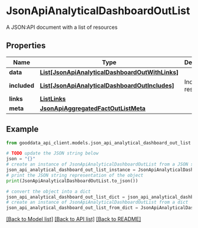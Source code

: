 # JsonApiAnalyticalDashboardOutList

A JSON:API document with a list of resources

## Properties

Name | Type | Description | Notes
------------ | ------------- | ------------- | -------------
**data** | [**List[JsonApiAnalyticalDashboardOutWithLinks]**](JsonApiAnalyticalDashboardOutWithLinks.md) |  | 
**included** | [**List[JsonApiAnalyticalDashboardOutIncludes]**](JsonApiAnalyticalDashboardOutIncludes.md) | Included resources | [optional] 
**links** | [**ListLinks**](ListLinks.md) |  | [optional] 
**meta** | [**JsonApiAggregatedFactOutListMeta**](JsonApiAggregatedFactOutListMeta.md) |  | [optional] 

## Example

```python
from gooddata_api_client.models.json_api_analytical_dashboard_out_list import JsonApiAnalyticalDashboardOutList

# TODO update the JSON string below
json = "{}"
# create an instance of JsonApiAnalyticalDashboardOutList from a JSON string
json_api_analytical_dashboard_out_list_instance = JsonApiAnalyticalDashboardOutList.from_json(json)
# print the JSON string representation of the object
print(JsonApiAnalyticalDashboardOutList.to_json())

# convert the object into a dict
json_api_analytical_dashboard_out_list_dict = json_api_analytical_dashboard_out_list_instance.to_dict()
# create an instance of JsonApiAnalyticalDashboardOutList from a dict
json_api_analytical_dashboard_out_list_from_dict = JsonApiAnalyticalDashboardOutList.from_dict(json_api_analytical_dashboard_out_list_dict)
```
[[Back to Model list]](../README.md#documentation-for-models) [[Back to API list]](../README.md#documentation-for-api-endpoints) [[Back to README]](../README.md)


